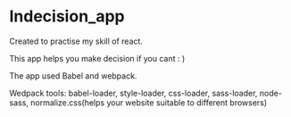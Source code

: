 # Indecision_app
Created to practise my skill of react.

This app helps you make decision if you cant : )

The app used Babel and webpack.

Wedpack tools:
babel-loader, style-loader, css-loader, sass-loader, node-sass, normalize.css(helps your website suitable to different browsers)
